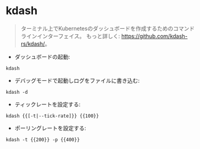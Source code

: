 # kdash

> ターミナル上でKubernetesのダッシュボードを作成するためのコマンドラインインターフェイス。
> もっと詳しく: <https://github.com/kdash-rs/kdash/>。

- ダッシュボードの起動:

`kdash`

- デバッグモードで起動しログをファイルに書き込む:

`kdash -d`

- ティックレートを設定する:

`kdash {{[-t|--tick-rate]}} {{100}}`

- ポーリングレートを設定する:

`kdash -t {{200}} -p {{400}}`
